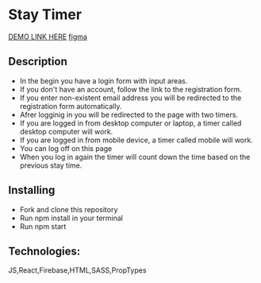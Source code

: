 # Stay Timer

[DEMO LINK HERE](https://nvalja.github.io/react-firebase/)
[figma](https://www.figma.com/file/egYo82rhagjLVjMJ0TK1jo/Development-WEB-1?node-id=0%3A1)

## Description
* In the begin you have a login form with input areas.
* If you don't have an account, follow the link to the registration form.
* If you enter non-existent email address you will be redirected to the registration form automatically.
* Afrer logginig in you will be redirected to the page with two timers.
* If you are logged in from desktop computer or laptop, a timer called desktop computer will work.
* If you are logged in from mobile device, a timer called mobile will work.
* You can log off on this page
* When you log in again the timer will count down the time based on the previous stay time.

## Installing
* Fork and clone this repository
* Run npm install in your terminal
* Run npm start

## Technologies:
 JS,React,Firebase,HTML,SASS,PropTypes


